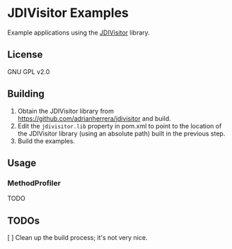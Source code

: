 JDIVisitor Examples
====================

Example applications using the [JDIVisitor](https://github.com/adrianherrera/jdivisitor) library.

## License
GNU GPL v2.0

## Building
1. Obtain the JDIVisitor library from https://github.com/adrianherrera/jdivisitor and build.
2. Edit the `jdivisitor.lib` property in pom.xml to point to the location of the JDIVisitor library (using an absolute path) built in the previous step.
3. Build the examples.

## Usage
### MethodProfiler
TODO

## TODOs
[ ] Clean up the build process; it's not very nice.
